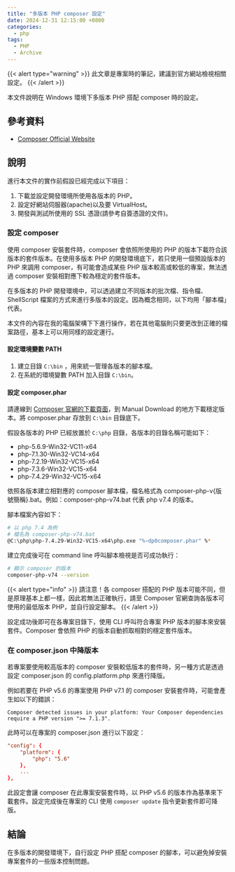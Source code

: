 ```yaml
---
title: "多版本 PHP composer 設定"
date: 2024-12-31 12:15:00 +0800
categories: 
  - php
tags:
  - PHP
  - Archive
---
```


{{< alert type="warning" >}}
此文章是專案時的筆記，建議到官方網站檢視相關設定。
{{< /alert >}}

本文件說明在 Windows 環境下多版本 PHP 搭配 composer 時的設定。

## 參考資料

- [Composer Official Website](https://getcomposer.org/)

## 說明

進行本文件的實作前假設已經完成以下項目：

1. 下載並設定開發環境所使用各版本的 PHP。
2. 設定好網站伺服器(apache)以及要 VirtualHost。
3. 開發與測試所使用的 SSL 憑證(請參考自簽憑證的文件)。

### 設定 composer

使用 composer 安裝套件時，composer 會依照所使用的 PHP 的版本下載符合該版本的套件版本。在使用多版本 PHP 的開發環境底下，若只使用一個預設版本的 PHP 來調用 composer，有可能會造成某些 PHP 版本較高或較低的專案，無法透過 composer 安裝相對應下較為穩定的套件版本。

在多版本的 PHP 開發環境中，可以透過建立不同版本的批次檔、指令檔、ShellScript 檔案的方式來進行多版本的設定。因為概念相同，以下均用「腳本檔」代表。

本文件的內容在我的電腦架構下下進行操作，若在其他電腦則只要更改到正確的檔案路徑，基本上可以用同樣的設定運行。

#### 設定環境變數 PATH

1. 建立目錄 `C:\bin` ，用來統一管理各版本的腳本檔。
2. 在系統的環境變數 PATH 加入目錄 `C:\bin`。

#### 設定 composer.phar

請連線到 [Composer 官網的下載頁面](https://getcomposer.org/download/)，到 Manual Download 的地方下載穩定版本。將 composer.phar 存放到 `C:\bin` 目錄底下。

假設各版本的 PHP 已經放置於 `C:\php` 目錄，各版本的目錄名稱可能如下：

- php-5.6.9-Win32-VC11-x64
- php-7.1.30-Win32-VC14-x64
- php-7.2.19-Win32-VC15-x64
- php-7.3.6-Win32-VC15-x64
- php-7.4.29-Win32-VC15-x64

依照各版本建立相對應的 composer 腳本檔，檔名格式為 composer-php-v{版號簡稱}.bat。例如：composer-php-v74.bat 代表 php v7.4 的版本。

腳本檔案內容如下：

```bash
# 以 php 7.4 為例
# 檔名為 composer-php-v74.bat
@C:\php\php-7.4.29-Win32-VC15-x64\php.exe "%~dp0composer.phar" %*
```

建立完成後可在 command line 呼叫腳本檢視是否可成功執行：

```bash
# 顯示 composer 的版本
composer-php-v74 --version
```

{{< alert type="info" >}}
請注意！各 composer 搭配的 PHP 版本可能不同，但是原理基本上都一樣，因此若無法正確執行，請至 Composer 官網查詢各版本可使用的最低版本 PHP，並自行設定腳本。
{{< /alert >}}

設定成功後即可在各專案目錄下，使用 CLI 呼叫符合專案 PHP 版本的腳本來安裝套件。Composer 會依照 PHP 的版本自動抓取相對的穩定套件版本。

### 在 composer.json 中降版本

若專案要使用較高版本的 composer 安裝較低版本的套件時，另一種方式是透過設定 composer.json 的 config.platform.php 來進行降版。

例如若要在 PHP v5.6 的專案使用 PHP v7.1 的 composer 安裝套件時，可能會產生如以下的錯誤：

`Composer detected issues in your platform: Your Composer dependencies require a PHP version ">= 7.1.3".`

此時可以在專案的 composer.json 進行以下設定：

```conf
"config": {
    "platform": {
        "php": "5.6"
    },
    ...
},
```

此設定會讓 composer 在此專案安裝套件時，以 PHP v5.6 的版本作為基準來下載套件。設定完成後在專案的 CLI 使用 `composer update` 指令更新套件即可降版。

## 結論

在多版本的開發環境下，自行設定 PHP 搭配 composer 的腳本，可以避免掉安裝專案套件的一些版本控制問題。
